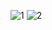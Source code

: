 ![1](https://github.com/user-attachments/assets/45303662-f890-4ec2-bb5d-5d9d73d314f7)
![2](https://github.com/user-attachments/assets/4dbac7c5-ee49-4ebf-ba85-70d263644201)
